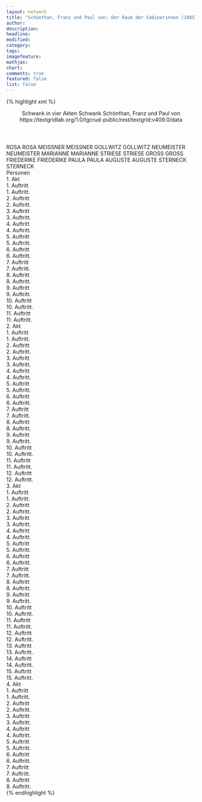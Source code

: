 ```yaml
---
layout: network
title: "Schönthan, Franz und Paul von: Der Raub der Sabinerinnen (1885)"
author:
description:
headline:
modified:
category:
tags:
imagefeature:
mathjax:
chart:
comments: true
featured: false
list: false
---
```

{% highlight xml %}
<?xml-model href="https://raw.githubusercontent.com/DLiNa/project/master/rules/lina.rnc"?><?xml-model href="https://raw.githubusercontent.com/DLiNa/project/master/rules/lina.sch"?>
<play xmlns="http://lina.digital">
  <header>
    <title>Der Raub der Sabinerinnen</title>
  	<subtitle>Schwank in vier Akten</subtitle>
  	<genretitle>Schwank</genretitle>
    <author>Schönthan, Franz und Paul von</author>
  	<date when="1885" type="print"/>
  	<source>https://textgridlab.org/1.0/tgcrud-public/rest/textgrid:v409.0/data</source>
  </header>
  <personae>
    <character>
      <name>ROSA</name>
      <alias xml:id="rosa">
        <name>ROSA</name>
      </alias>
    </character>
    <character>
      <name>MEISSNER</name>
      <alias xml:id="meissner">
        <name>MEISSNER</name>
      </alias>
    </character>
    <character>
      <name>GOLLWITZ</name>
      <alias xml:id="gollwitz">
        <name>GOLLWITZ</name>
      </alias>
    </character>
    <character>
      <name>NEUMEISTER</name>
      <alias xml:id="neumeister">
        <name>NEUMEISTER</name>
      </alias>
    </character>
    <character>
      <name>MARIANNE</name>
      <alias xml:id="marianne">
        <name>MARIANNE</name>
      </alias>
    </character>
    <character>
      <name>STRIESE</name>
      <alias xml:id="striese">
        <name>STRIESE</name>
      </alias>
    </character>
    <character>
      <name>GROSS</name>
      <alias xml:id="gross">
        <name>GROSS</name>
      </alias>
    </character>
    <character>
      <name>FRIEDERIKE</name>
      <alias xml:id="friederike">
        <name>FRIEDERIKE</name>
      </alias>
    </character>
    <character>
      <name>PAULA</name>
      <alias xml:id="paula">
        <name>PAULA</name>
      </alias>
    </character>
    <character>
      <name>AUGUSTE</name>
      <alias xml:id="auguste">
        <name>AUGUSTE</name>
      </alias>
    </character>
    <character>
      <name>STERNECK</name>
      <alias xml:id="sterneck">
        <name>STERNECK</name>
      </alias>
    </character>
  </personae>
  <text>
    <div>
      <head>Personen</head>
    </div>
    <div>
      <head>1. Akt</head>
      <div>
        <head>1. Auftritt</head>
        <div>
          <head>1. Auftritt.</head>
          <sp who="#rosa">
            <amount n="6" unit="speech_acts"/>
            <amount n="273" unit="words"/>
            <amount n="2" unit="lines"/>
            <amount n="1630" unit="chars"/>
          </sp>
          <sp who="#meissner">
            <amount n="6" unit="speech_acts"/>
            <amount n="71" unit="words"/>
            <amount n="5" unit="lines"/>
            <amount n="376" unit="chars"/>
          </sp>
        </div>
      </div>
      <div>
        <head>2. Auftritt</head>
        <div>
          <head>2. Auftritt.</head>
          <sp who="#gollwitz">
            <amount n="14" unit="speech_acts"/>
            <amount n="85" unit="words"/>
            <amount n="14" unit="lines"/>
            <amount n="466" unit="chars"/>
          </sp>
          <sp who="#meissner">
            <amount n="2" unit="speech_acts"/>
            <amount n="19" unit="words"/>
            <amount n="2" unit="lines"/>
            <amount n="115" unit="chars"/>
          </sp>
          <sp who="#rosa">
            <amount n="13" unit="speech_acts"/>
            <amount n="216" unit="words"/>
            <amount n="7" unit="lines"/>
            <amount n="1250" unit="chars"/>
          </sp>
        </div>
      </div>
      <div>
        <head>3. Auftritt</head>
        <div>
          <head>3. Auftritt.</head>
          <sp who="#neumeister">
            <amount n="10" unit="speech_acts"/>
            <amount n="79" unit="words"/>
            <amount n="10" unit="lines"/>
            <amount n="424" unit="chars"/>
          </sp>
          <sp who="#gollwitz">
            <amount n="14" unit="speech_acts"/>
            <amount n="342" unit="words"/>
            <amount n="8" unit="lines"/>
            <amount n="1925" unit="chars"/>
          </sp>
          <sp who="#marianne">
            <amount n="9" unit="speech_acts"/>
            <amount n="90" unit="words"/>
            <amount n="9" unit="lines"/>
            <amount n="480" unit="chars"/>
          </sp>
        </div>
      </div>
      <div>
        <head>4. Auftritt</head>
        <div>
          <head>4. Auftritt.</head>
          <sp who="#rosa">
            <amount n="4" unit="speech_acts"/>
            <amount n="56" unit="words"/>
            <amount n="1" unit="lines"/>
            <amount n="301" unit="chars"/>
          </sp>
          <sp who="#gollwitz">
            <amount n="10" unit="speech_acts"/>
            <amount n="144" unit="words"/>
            <amount n="6" unit="lines"/>
            <amount n="750" unit="chars"/>
          </sp>
          <sp who="#neumeister #marianne">
            <amount n="1" unit="speech_acts"/>
            <amount n="4" unit="words"/>
            <amount n="1" unit="lines"/>
            <amount n="18" unit="chars"/>
          </sp>
          <sp who="#neumeister">
            <amount n="10" unit="speech_acts"/>
            <amount n="119" unit="words"/>
            <amount n="7" unit="lines"/>
            <amount n="622" unit="chars"/>
          </sp>
          <sp who="#marianne">
            <amount n="12" unit="speech_acts"/>
            <amount n="170" unit="words"/>
            <amount n="9" unit="lines"/>
            <amount n="862" unit="chars"/>
          </sp>
          <sp who="#gollwitz #neumeister">
            <amount n="1" unit="speech_acts"/>
            <amount n="8" unit="words"/>
            <amount n="1" unit="lines"/>
            <amount n="35" unit="chars"/>
          </sp>
        </div>
      </div>
      <div>
        <head>5. Auftritt</head>
        <div>
          <head>5. Auftritt.</head>
          <sp who="#rosa">
            <amount n="13" unit="speech_acts"/>
            <amount n="135" unit="words"/>
            <amount n="11" unit="lines"/>
            <amount n="714" unit="chars"/>
          </sp>
          <sp who="#striese">
            <amount n="13" unit="speech_acts"/>
            <amount n="339" unit="words"/>
            <amount n="10" unit="lines"/>
            <amount n="1844" unit="chars"/>
          </sp>
        </div>
      </div>
      <div>
        <head>6. Auftritt</head>
        <div>
          <head>6. Auftritt.</head>
          <sp who="#gollwitz">
            <amount n="15" unit="speech_acts"/>
            <amount n="128" unit="words"/>
            <amount n="14" unit="lines"/>
            <amount n="656" unit="chars"/>
          </sp>
          <sp who="#striese">
            <amount n="15" unit="speech_acts"/>
            <amount n="605" unit="words"/>
            <amount n="4" unit="lines"/>
            <amount n="3373" unit="chars"/>
          </sp>
        </div>
      </div>
      <div>
        <head>7. Auftritt</head>
        <div>
          <head>7. Auftritt.</head>
          <sp who="#rosa">
            <amount n="4" unit="speech_acts"/>
            <amount n="26" unit="words"/>
            <amount n="3" unit="lines"/>
            <amount n="137" unit="chars"/>
          </sp>
          <sp who="#gollwitz">
            <amount n="40" unit="speech_acts"/>
            <amount n="330" unit="words"/>
            <amount n="35" unit="lines"/>
            <amount n="1800" unit="chars"/>
          </sp>
          <sp who="#striese">
            <amount n="10" unit="speech_acts"/>
            <amount n="252" unit="words"/>
            <amount n="3" unit="lines"/>
            <amount n="1418" unit="chars"/>
          </sp>
          <sp who="#gross">
            <amount n="30" unit="speech_acts"/>
            <amount n="559" unit="words"/>
            <amount n="20" unit="lines"/>
            <amount n="2985" unit="chars"/>
          </sp>
        </div>
      </div>
      <div>
        <head>8. Auftritt</head>
        <div>
          <head>8. Auftritt.</head>
          <sp who="#rosa">
            <amount n="2" unit="speech_acts"/>
            <amount n="7" unit="words"/>
            <amount n="2" unit="lines"/>
            <amount n="41" unit="chars"/>
          </sp>
          <sp who="#gollwitz">
            <amount n="14" unit="speech_acts"/>
            <amount n="265" unit="words"/>
            <amount n="5" unit="lines"/>
            <amount n="1471" unit="chars"/>
          </sp>
          <sp who="#striese">
            <amount n="13" unit="speech_acts"/>
            <amount n="580" unit="words"/>
            <amount n="6" unit="lines"/>
            <amount n="3272" unit="chars"/>
          </sp>
        </div>
      </div>
      <div>
        <head>9. Auftritt</head>
        <div>
          <head>9. Auftritt.</head>
          <sp who="#rosa">
            <amount n="8" unit="speech_acts"/>
            <amount n="255" unit="words"/>
            <amount n="5" unit="lines"/>
            <amount n="1376" unit="chars"/>
          </sp>
          <sp who="#gollwitz">
            <amount n="7" unit="speech_acts"/>
            <amount n="136" unit="words"/>
            <amount n="4" unit="lines"/>
            <amount n="764" unit="chars"/>
          </sp>
        </div>
      </div>
      <div>
        <head>10. Auftritt</head>
        <div>
          <head>10. Auftritt.</head>
          <sp who="#friederike #paula">
            <amount n="1" unit="speech_acts"/>
          </sp>
          <sp who="#friederike">
            <amount n="14" unit="speech_acts"/>
            <amount n="186" unit="words"/>
            <amount n="11" unit="lines"/>
            <amount n="1017" unit="chars"/>
          </sp>
          <sp who="#rosa">
            <amount n="7" unit="speech_acts"/>
            <amount n="86" unit="words"/>
            <amount n="7" unit="lines"/>
            <amount n="458" unit="chars"/>
          </sp>
          <sp who="#paula">
            <amount n="9" unit="speech_acts"/>
            <amount n="58" unit="words"/>
            <amount n="9" unit="lines"/>
            <amount n="291" unit="chars"/>
          </sp>
        </div>
      </div>
      <div>
        <head>11. Auftritt</head>
        <div>
          <head>11. Auftritt.</head>
          <sp who="#gollwitz">
            <amount n="3" unit="speech_acts"/>
            <amount n="79" unit="words"/>
            <amount n="2" unit="lines"/>
            <amount n="449" unit="chars"/>
          </sp>
          <sp who="#friederike">
            <amount n="2" unit="speech_acts"/>
            <amount n="25" unit="words"/>
            <amount n="2" unit="lines"/>
            <amount n="216" unit="chars"/>
          </sp>
          <sp who="#paula">
            <amount n="2" unit="speech_acts"/>
            <amount n="33" unit="words"/>
            <amount n="1" unit="lines"/>
            <amount n="191" unit="chars"/>
          </sp>
        </div>
      </div>
    </div>
    <div>
      <head>2. Akt</head>
      <div>
        <head>1. Auftritt</head>
        <div>
          <head>1. Auftritt.</head>
          <sp who="#neumeister">
            <amount n="15" unit="speech_acts"/>
            <amount n="195" unit="words"/>
            <amount n="11" unit="lines"/>
            <amount n="1155" unit="chars"/>
          </sp>
          <sp who="#auguste">
            <amount n="2" unit="speech_acts"/>
            <amount n="11" unit="words"/>
            <amount n="2" unit="lines"/>
            <amount n="57" unit="chars"/>
          </sp>
          <sp who="#sterneck">
            <amount n="13" unit="speech_acts"/>
            <amount n="451" unit="words"/>
            <amount n="2" unit="lines"/>
            <amount n="2813" unit="chars"/>
          </sp>
        </div>
      </div>
      <div>
        <head>2. Auftritt</head>
        <div>
          <head>2. Auftritt.</head>
          <sp who="#neumeister">
            <amount n="2" unit="speech_acts"/>
            <amount n="33" unit="words"/>
            <amount n="1" unit="lines"/>
            <amount n="186" unit="chars"/>
          </sp>
          <sp who="#sterneck">
            <amount n="5" unit="speech_acts"/>
            <amount n="59" unit="words"/>
            <amount n="4" unit="lines"/>
            <amount n="301" unit="chars"/>
          </sp>
          <sp who="#marianne">
            <amount n="6" unit="speech_acts"/>
            <amount n="162" unit="words"/>
            <amount n="2" unit="lines"/>
            <amount n="858" unit="chars"/>
          </sp>
        </div>
      </div>
      <div>
        <head>3. Auftritt</head>
        <div>
          <head>3. Auftritt.</head>
          <sp who="#neumeister">
            <amount n="19" unit="speech_acts"/>
            <amount n="286" unit="words"/>
            <amount n="12" unit="lines"/>
            <amount n="1590" unit="chars"/>
          </sp>
          <sp who="#marianne">
            <amount n="19" unit="speech_acts"/>
            <amount n="367" unit="words"/>
            <amount n="15" unit="lines"/>
            <amount n="2059" unit="chars"/>
          </sp>
        </div>
      </div>
      <div>
        <head>4. Auftritt</head>
        <div>
          <head>4. Auftritt.</head>
          <sp who="#paula">
            <amount n="13" unit="speech_acts"/>
            <amount n="243" unit="words"/>
            <amount n="8" unit="lines"/>
            <amount n="1344" unit="chars"/>
          </sp>
          <sp who="#friederike">
            <amount n="5" unit="speech_acts"/>
            <amount n="18" unit="words"/>
            <amount n="5" unit="lines"/>
            <amount n="107" unit="chars"/>
          </sp>
          <sp who="#neumeister">
            <amount n="15" unit="speech_acts"/>
            <amount n="148" unit="words"/>
            <amount n="15" unit="lines"/>
            <amount n="732" unit="chars"/>
          </sp>
          <sp who="#marianne">
            <amount n="4" unit="speech_acts"/>
            <amount n="66" unit="words"/>
            <amount n="3" unit="lines"/>
            <amount n="366" unit="chars"/>
          </sp>
        </div>
      </div>
      <div>
        <head>5. Auftritt</head>
        <div>
          <head>5. Auftritt.</head>
          <sp who="#sterneck">
            <amount n="28" unit="speech_acts"/>
            <amount n="450" unit="words"/>
            <amount n="16" unit="lines"/>
            <amount n="2456" unit="chars"/>
          </sp>
          <sp who="#paula">
            <amount n="28" unit="speech_acts"/>
            <amount n="297" unit="words"/>
            <amount n="23" unit="lines"/>
            <amount n="1627" unit="chars"/>
          </sp>
        </div>
      </div>
      <div>
        <head>6. Auftritt</head>
        <div>
          <head>6. Auftritt.</head>
          <sp who="#sterneck">
            <amount n="3" unit="speech_acts"/>
            <amount n="38" unit="words"/>
            <amount n="2" unit="lines"/>
            <amount n="212" unit="chars"/>
          </sp>
          <sp who="#gollwitz">
            <amount n="13" unit="speech_acts"/>
            <amount n="208" unit="words"/>
            <amount n="9" unit="lines"/>
            <amount n="1113" unit="chars"/>
          </sp>
          <sp who="#paula">
            <amount n="12" unit="speech_acts"/>
            <amount n="113" unit="words"/>
            <amount n="11" unit="lines"/>
            <amount n="547" unit="chars"/>
          </sp>
        </div>
      </div>
      <div>
        <head>7. Auftritt</head>
        <div>
          <head>7. Auftritt.</head>
          <sp who="#gollwitz">
            <amount n="14" unit="speech_acts"/>
            <amount n="159" unit="words"/>
            <amount n="12" unit="lines"/>
            <amount n="842" unit="chars"/>
          </sp>
          <sp who="#friederike">
            <amount n="12" unit="speech_acts"/>
            <amount n="154" unit="words"/>
            <amount n="9" unit="lines"/>
            <amount n="821" unit="chars"/>
          </sp>
          <sp who="#paula">
            <amount n="2" unit="speech_acts"/>
            <amount n="21" unit="words"/>
            <amount n="2" unit="lines"/>
            <amount n="110" unit="chars"/>
          </sp>
        </div>
      </div>
      <div>
        <head>8. Auftritt</head>
        <div>
          <head>8. Auftritt.</head>
          <sp who="#neumeister">
            <amount n="10" unit="speech_acts"/>
            <amount n="134" unit="words"/>
            <amount n="7" unit="lines"/>
            <amount n="727" unit="chars"/>
          </sp>
          <sp who="#friederike">
            <amount n="4" unit="speech_acts"/>
            <amount n="67" unit="words"/>
            <amount n="3" unit="lines"/>
            <amount n="382" unit="chars"/>
          </sp>
          <sp who="#marianne">
            <amount n="3" unit="speech_acts"/>
            <amount n="40" unit="words"/>
            <amount n="2" unit="lines"/>
            <amount n="228" unit="chars"/>
          </sp>
          <sp who="#gollwitz">
            <amount n="9" unit="speech_acts"/>
            <amount n="134" unit="words"/>
            <amount n="6" unit="lines"/>
            <amount n="801" unit="chars"/>
          </sp>
        </div>
      </div>
      <div>
        <head>9. Auftritt</head>
        <div>
          <head>9. Auftritt.</head>
          <sp who="#striese">
            <amount n="18" unit="speech_acts"/>
            <amount n="742" unit="words"/>
            <amount n="7" unit="lines"/>
            <amount n="4139" unit="chars"/>
          </sp>
          <sp who="#gollwitz">
            <amount n="10" unit="speech_acts"/>
            <amount n="118" unit="words"/>
            <amount n="9" unit="lines"/>
            <amount n="585" unit="chars"/>
          </sp>
          <sp who="#neumeister">
            <amount n="10" unit="speech_acts"/>
            <amount n="96" unit="words"/>
            <amount n="9" unit="lines"/>
            <amount n="574" unit="chars"/>
          </sp>
        </div>
      </div>
      <div>
        <head>10. Auftritt</head>
        <div>
          <head>10. Auftritt.</head>
          <sp who="#friederike">
            <amount n="23" unit="speech_acts"/>
            <amount n="359" unit="words"/>
            <amount n="15" unit="lines"/>
            <amount n="2019" unit="chars"/>
          </sp>
          <sp who="#neumeister">
            <amount n="22" unit="speech_acts"/>
            <amount n="211" unit="words"/>
            <amount n="20" unit="lines"/>
            <amount n="1081" unit="chars"/>
          </sp>
        </div>
      </div>
      <div>
        <head>11. Auftritt</head>
        <div>
          <head>11. Auftritt.</head>
          <sp who="#striese">
            <amount n="18" unit="speech_acts"/>
            <amount n="394" unit="words"/>
            <amount n="11" unit="lines"/>
            <amount n="2164" unit="chars"/>
          </sp>
          <sp who="#friederike">
            <amount n="18" unit="speech_acts"/>
            <amount n="186" unit="words"/>
            <amount n="15" unit="lines"/>
            <amount n="1041" unit="chars"/>
          </sp>
        </div>
      </div>
      <div>
        <head>12. Auftritt</head>
        <div>
          <head>12. Auftritt.</head>
          <sp who="#friederike">
            <amount n="7" unit="speech_acts"/>
            <amount n="139" unit="words"/>
            <amount n="5" unit="lines"/>
            <amount n="716" unit="chars"/>
          </sp>
          <sp who="#striese">
            <amount n="3" unit="speech_acts"/>
            <amount n="311" unit="words"/>
            <amount n="1" unit="lines"/>
            <amount n="1790" unit="chars"/>
          </sp>
          <sp who="#neumeister">
            <amount n="7" unit="speech_acts"/>
            <amount n="103" unit="words"/>
            <amount n="4" unit="lines"/>
            <amount n="613" unit="chars"/>
          </sp>
        </div>
      </div>
    </div>
    <div>
      <head>3. Akt</head>
      <div>
        <head>1. Auftritt</head>
        <div>
          <head>1. Auftritt.</head>
          <sp who="#paula">
            <amount n="7" unit="speech_acts"/>
            <amount n="92" unit="words"/>
            <amount n="5" unit="lines"/>
            <amount n="480" unit="chars"/>
          </sp>
          <sp who="#gollwitz">
            <amount n="6" unit="speech_acts"/>
            <amount n="125" unit="words"/>
            <amount n="2" unit="lines"/>
            <amount n="686" unit="chars"/>
          </sp>
        </div>
      </div>
      <div>
        <head>2. Auftritt</head>
        <div>
          <head>2. Auftritt.</head>
          <sp who="#rosa">
            <amount n="4" unit="speech_acts"/>
            <amount n="35" unit="words"/>
            <amount n="3" unit="lines"/>
            <amount n="212" unit="chars"/>
          </sp>
          <sp who="#gollwitz">
            <amount n="7" unit="speech_acts"/>
            <amount n="66" unit="words"/>
            <amount n="7" unit="lines"/>
            <amount n="330" unit="chars"/>
          </sp>
          <sp who="#paula">
            <amount n="5" unit="speech_acts"/>
            <amount n="53" unit="words"/>
            <amount n="3" unit="lines"/>
            <amount n="308" unit="chars"/>
          </sp>
        </div>
      </div>
      <div>
        <head>3. Auftritt</head>
        <div>
          <head>3. Auftritt.</head>
          <sp who="#gollwitz">
            <amount n="9" unit="speech_acts"/>
            <amount n="130" unit="words"/>
            <amount n="7" unit="lines"/>
            <amount n="704" unit="chars"/>
          </sp>
          <sp who="#striese">
            <amount n="10" unit="speech_acts"/>
            <amount n="383" unit="words"/>
            <amount n="2" unit="lines"/>
            <amount n="2123" unit="chars"/>
          </sp>
          <sp who="#sterneck">
            <amount n="1" unit="speech_acts"/>
            <amount n="24" unit="words"/>
            <amount n="141" unit="chars"/>
          </sp>
        </div>
      </div>
      <div>
        <head>4. Auftritt</head>
        <div>
          <head>4. Auftritt.</head>
          <sp who="#rosa">
            <amount n="9" unit="speech_acts"/>
            <amount n="301" unit="words"/>
            <amount n="3" unit="lines"/>
            <amount n="1638" unit="chars"/>
          </sp>
          <sp who="#sterneck">
            <amount n="9" unit="speech_acts"/>
            <amount n="94" unit="words"/>
            <amount n="7" unit="lines"/>
            <amount n="508" unit="chars"/>
          </sp>
        </div>
      </div>
      <div>
        <head>5. Auftritt</head>
        <div>
          <head>5. Auftritt.</head>
          <sp who="#paula">
            <amount n="23" unit="speech_acts"/>
            <amount n="289" unit="words"/>
            <amount n="17" unit="lines"/>
            <amount n="1691" unit="chars"/>
          </sp>
          <sp who="#sterneck">
            <amount n="21" unit="speech_acts"/>
            <amount n="304" unit="words"/>
            <amount n="14" unit="lines"/>
            <amount n="1641" unit="chars"/>
          </sp>
          <sp who="#rosa">
            <amount n="4" unit="speech_acts"/>
            <amount n="48" unit="words"/>
            <amount n="2" unit="lines"/>
            <amount n="246" unit="chars"/>
          </sp>
        </div>
      </div>
      <div>
        <head>6. Auftritt</head>
        <div>
          <head>6. Auftritt.</head>
          <sp who="#rosa">
            <amount n="2" unit="speech_acts"/>
            <amount n="23" unit="words"/>
            <amount n="2" unit="lines"/>
            <amount n="129" unit="chars"/>
          </sp>
          <sp who="#sterneck">
            <amount n="2" unit="speech_acts"/>
            <amount n="54" unit="words"/>
            <amount n="1" unit="lines"/>
            <amount n="277" unit="chars"/>
          </sp>
        </div>
      </div>
      <div>
        <head>7. Auftritt</head>
        <div>
          <head>7. Auftritt.</head>
          <sp who="#striese">
            <amount n="2" unit="speech_acts"/>
            <amount n="48" unit="words"/>
            <amount n="1" unit="lines"/>
            <amount n="276" unit="chars"/>
          </sp>
          <sp who="#sterneck">
            <amount n="2" unit="speech_acts"/>
            <amount n="22" unit="words"/>
            <amount n="1" unit="lines"/>
            <amount n="155" unit="chars"/>
          </sp>
          <sp who="#rosa">
            <amount n="1" unit="speech_acts"/>
            <amount n="45" unit="words"/>
            <amount n="233" unit="chars"/>
          </sp>
        </div>
      </div>
      <div>
        <head>8. Auftritt</head>
        <div>
          <head>8. Auftritt.</head>
          <sp who="#neumeister">
            <amount n="8" unit="speech_acts"/>
            <amount n="107" unit="words"/>
            <amount n="6" unit="lines"/>
            <amount n="576" unit="chars"/>
          </sp>
          <sp who="#gollwitz">
            <amount n="7" unit="speech_acts"/>
            <amount n="64" unit="words"/>
            <amount n="6" unit="lines"/>
            <amount n="334" unit="chars"/>
          </sp>
          <sp who="#paula">
            <amount n="5" unit="speech_acts"/>
            <amount n="103" unit="words"/>
            <amount n="1" unit="lines"/>
            <amount n="581" unit="chars"/>
          </sp>
        </div>
      </div>
      <div>
        <head>9. Auftritt</head>
        <div>
          <head>9. Auftritt.</head>
          <sp who="#friederike">
            <amount n="38" unit="speech_acts"/>
            <amount n="343" unit="words"/>
            <amount n="34" unit="lines"/>
            <amount n="1944" unit="chars"/>
          </sp>
          <sp who="#gollwitz">
            <amount n="11" unit="speech_acts"/>
            <amount n="141" unit="words"/>
            <amount n="8" unit="lines"/>
            <amount n="805" unit="chars"/>
          </sp>
          <sp who="#marianne">
            <amount n="28" unit="speech_acts"/>
            <amount n="360" unit="words"/>
            <amount n="21" unit="lines"/>
            <amount n="2012" unit="chars"/>
          </sp>
          <sp who="#neumeister">
            <amount n="7" unit="speech_acts"/>
            <amount n="68" unit="words"/>
            <amount n="5" unit="lines"/>
            <amount n="368" unit="chars"/>
          </sp>
          <sp who="#neumeister #gollwitz">
            <amount n="1" unit="speech_acts"/>
            <amount n="2" unit="words"/>
            <amount n="1" unit="lines"/>
            <amount n="7" unit="chars"/>
          </sp>
          <sp who="#paula">
            <amount n="5" unit="speech_acts"/>
            <amount n="90" unit="words"/>
            <amount n="4" unit="lines"/>
            <amount n="497" unit="chars"/>
          </sp>
          <sp who="#neumeister">
            <amount n="1" unit="speech_acts"/>
            <amount n="6" unit="words"/>
            <amount n="1" unit="lines"/>
            <amount n="25" unit="chars"/>
          </sp>
        </div>
      </div>
      <div>
        <head>10. Auftritt</head>
        <div>
          <head>10. Auftritt.</head>
          <sp who="#marianne">
            <amount n="16" unit="speech_acts"/>
            <amount n="133" unit="words"/>
            <amount n="15" unit="lines"/>
            <amount n="703" unit="chars"/>
          </sp>
          <sp who="#gross">
            <amount n="23" unit="speech_acts"/>
            <amount n="462" unit="words"/>
            <amount n="13" unit="lines"/>
            <amount n="2621" unit="chars"/>
          </sp>
          <sp who="#friederike">
            <amount n="15" unit="speech_acts"/>
            <amount n="105" unit="words"/>
            <amount n="15" unit="lines"/>
            <amount n="567" unit="chars"/>
          </sp>
          <sp who="#friederike">
            <amount n="1" unit="speech_acts"/>
            <amount n="1" unit="words"/>
            <amount n="1" unit="lines"/>
            <amount n="3" unit="chars"/>
          </sp>
        </div>
      </div>
      <div>
        <head>11. Auftritt</head>
        <div>
          <head>11. Auftritt.</head>
          <sp who="#paula">
            <amount n="3" unit="speech_acts"/>
            <amount n="20" unit="words"/>
            <amount n="2" unit="lines"/>
            <amount n="111" unit="chars"/>
          </sp>
          <sp who="#marianne">
            <amount n="3" unit="speech_acts"/>
            <amount n="22" unit="words"/>
            <amount n="3" unit="lines"/>
            <amount n="107" unit="chars"/>
          </sp>
          <sp who="#friederike">
            <amount n="4" unit="speech_acts"/>
            <amount n="22" unit="words"/>
            <amount n="4" unit="lines"/>
            <amount n="113" unit="chars"/>
          </sp>
        </div>
      </div>
      <div>
        <head>12. Auftritt</head>
        <div>
          <head>12. Auftritt.</head>
          <sp who="#rosa">
            <amount n="2" unit="speech_acts"/>
            <amount n="29" unit="words"/>
            <amount n="2" unit="lines"/>
            <amount n="148" unit="chars"/>
          </sp>
          <sp who="#friederike">
            <amount n="3" unit="speech_acts"/>
            <amount n="24" unit="words"/>
            <amount n="3" unit="lines"/>
            <amount n="131" unit="chars"/>
          </sp>
          <sp who="#marianne">
            <amount n="1" unit="speech_acts"/>
            <amount n="19" unit="words"/>
            <amount n="1" unit="lines"/>
            <amount n="99" unit="chars"/>
          </sp>
          <sp who="#rosa">
            <amount n="1" unit="speech_acts"/>
            <amount n="11" unit="words"/>
            <amount n="1" unit="lines"/>
            <amount n="65" unit="chars"/>
          </sp>
          <sp who="#paula">
            <amount n="1" unit="speech_acts"/>
            <amount n="7" unit="words"/>
            <amount n="1" unit="lines"/>
            <amount n="36" unit="chars"/>
          </sp>
        </div>
      </div>
      <div>
        <head>13. Auftritt</head>
        <div>
          <head>13. Auftritt.</head>
          <sp who="#neumeister">
            <amount n="9" unit="speech_acts"/>
            <amount n="152" unit="words"/>
            <amount n="4" unit="lines"/>
            <amount n="884" unit="chars"/>
          </sp>
          <sp who="#gollwitz">
            <amount n="8" unit="speech_acts"/>
            <amount n="110" unit="words"/>
            <amount n="6" unit="lines"/>
            <amount n="581" unit="chars"/>
          </sp>
          <sp who="#marianne">
            <amount n="2" unit="speech_acts"/>
            <amount n="34" unit="words"/>
            <amount n="2" unit="lines"/>
            <amount n="181" unit="chars"/>
          </sp>
          <sp who="#friederike">
            <amount n="2" unit="speech_acts"/>
            <amount n="35" unit="words"/>
            <amount n="1" unit="lines"/>
            <amount n="189" unit="chars"/>
          </sp>
        </div>
      </div>
      <div>
        <head>14. Auftritt</head>
        <div>
          <head>14. Auftritt.</head>
          <sp who="#striese">
            <amount n="6" unit="speech_acts"/>
            <amount n="384" unit="words"/>
            <amount n="3" unit="lines"/>
            <amount n="2203" unit="chars"/>
          </sp>
          <sp who="#gollwitz">
            <amount n="7" unit="speech_acts"/>
            <amount n="45" unit="words"/>
            <amount n="7" unit="lines"/>
            <amount n="241" unit="chars"/>
          </sp>
          <sp who="#neumeister">
            <amount n="6" unit="speech_acts"/>
            <amount n="34" unit="words"/>
            <amount n="6" unit="lines"/>
            <amount n="160" unit="chars"/>
          </sp>
          <sp who="#striese">
            <amount n="1" unit="speech_acts"/>
            <amount n="3" unit="words"/>
            <amount n="1" unit="lines"/>
            <amount n="19" unit="chars"/>
          </sp>
        </div>
      </div>
      <div>
        <head>15. Auftritt</head>
        <div>
          <head>15. Auftritt.</head>
          <sp who="#friederike">
            <amount n="4" unit="speech_acts"/>
            <amount n="62" unit="words"/>
            <amount n="2" unit="lines"/>
            <amount n="322" unit="chars"/>
          </sp>
          <sp who="#neumeister">
            <amount n="3" unit="speech_acts"/>
            <amount n="33" unit="words"/>
            <amount n="3" unit="lines"/>
            <amount n="195" unit="chars"/>
          </sp>
          <sp who="#striese">
            <amount n="5" unit="speech_acts"/>
            <amount n="116" unit="words"/>
            <amount n="3" unit="lines"/>
            <amount n="615" unit="chars"/>
          </sp>
          <sp who="#gollwitz">
            <amount n="1" unit="speech_acts"/>
            <amount n="2" unit="words"/>
            <amount n="1" unit="lines"/>
            <amount n="14" unit="chars"/>
          </sp>
          <sp who="#gollwitz">
            <amount n="2" unit="speech_acts"/>
            <amount n="28" unit="words"/>
            <amount n="2" unit="lines"/>
            <amount n="159" unit="chars"/>
          </sp>
          <sp who="#rosa">
            <amount n="2" unit="speech_acts"/>
            <amount n="13" unit="words"/>
            <amount n="2" unit="lines"/>
            <amount n="71" unit="chars"/>
          </sp>
        </div>
      </div>
    </div>
    <div>
      <head>4. Akt</head>
      <div>
        <head>1. Auftritt</head>
        <div>
          <head>1. Auftritt.</head>
          <sp who="#gollwitz">
            <amount n="10" unit="speech_acts"/>
            <amount n="197" unit="words"/>
            <amount n="5" unit="lines"/>
            <amount n="1083" unit="chars"/>
          </sp>
          <sp who="#rosa">
            <amount n="13" unit="speech_acts"/>
            <amount n="372" unit="words"/>
            <amount n="6" unit="lines"/>
            <amount n="2005" unit="chars"/>
          </sp>
          <sp who="#striese">
            <amount n="13" unit="speech_acts"/>
            <amount n="277" unit="words"/>
            <amount n="7" unit="lines"/>
            <amount n="1532" unit="chars"/>
          </sp>
        </div>
      </div>
      <div>
        <head>2. Auftritt</head>
        <div>
          <head>2. Auftritt.</head>
          <sp who="#sterneck">
            <amount n="12" unit="speech_acts"/>
            <amount n="218" unit="words"/>
            <amount n="6" unit="lines"/>
            <amount n="1235" unit="chars"/>
          </sp>
          <sp who="#striese">
            <amount n="11" unit="speech_acts"/>
            <amount n="401" unit="words"/>
            <amount n="5" unit="lines"/>
            <amount n="2327" unit="chars"/>
          </sp>
          <sp who="#rosa">
            <amount n="1" unit="speech_acts"/>
          </sp>
          <sp who="#paula">
            <amount n="1" unit="speech_acts"/>
            <amount n="5" unit="words"/>
            <amount n="1" unit="lines"/>
            <amount n="31" unit="chars"/>
          </sp>
        </div>
      </div>
      <div>
        <head>3. Auftritt</head>
        <div>
          <head>3. Auftritt.</head>
          <sp who="#paula">
            <amount n="15" unit="speech_acts"/>
            <amount n="221" unit="words"/>
            <amount n="11" unit="lines"/>
            <amount n="1225" unit="chars"/>
          </sp>
          <sp who="#rosa">
            <amount n="1" unit="speech_acts"/>
          </sp>
          <sp who="#striese">
            <amount n="9" unit="speech_acts"/>
            <amount n="182" unit="words"/>
            <amount n="5" unit="lines"/>
            <amount n="1003" unit="chars"/>
          </sp>
          <sp who="#sterneck">
            <amount n="13" unit="speech_acts"/>
            <amount n="143" unit="words"/>
            <amount n="10" unit="lines"/>
            <amount n="727" unit="chars"/>
          </sp>
          <sp who="#paula #sterneck">
            <amount n="1" unit="speech_acts"/>
            <amount n="6" unit="words"/>
            <amount n="1" unit="lines"/>
            <amount n="35" unit="chars"/>
          </sp>
        </div>
      </div>
      <div>
        <head>4. Auftritt</head>
        <div>
          <head>4. Auftritt.</head>
          <sp who="#gollwitz">
            <amount n="4" unit="speech_acts"/>
            <amount n="56" unit="words"/>
            <amount n="3" unit="lines"/>
            <amount n="297" unit="chars"/>
          </sp>
          <sp who="#striese">
            <amount n="3" unit="speech_acts"/>
            <amount n="138" unit="words"/>
            <amount n="1" unit="lines"/>
            <amount n="762" unit="chars"/>
          </sp>
        </div>
      </div>
      <div>
        <head>5. Auftritt</head>
        <div>
          <head>5. Auftritt.</head>
          <sp who="#marianne">
            <amount n="6" unit="speech_acts"/>
            <amount n="47" unit="words"/>
            <amount n="4" unit="lines"/>
            <amount n="263" unit="chars"/>
          </sp>
          <sp who="#friederike">
            <amount n="10" unit="speech_acts"/>
            <amount n="230" unit="words"/>
            <amount n="5" unit="lines"/>
            <amount n="1336" unit="chars"/>
          </sp>
          <sp who="#gollwitz">
            <amount n="5" unit="speech_acts"/>
            <amount n="69" unit="words"/>
            <amount n="4" unit="lines"/>
            <amount n="390" unit="chars"/>
          </sp>
        </div>
      </div>
      <div>
        <head>6. Auftritt</head>
        <div>
          <head>6. Auftritt.</head>
          <sp who="#gross">
            <amount n="13" unit="speech_acts"/>
            <amount n="427" unit="words"/>
            <amount n="4" unit="lines"/>
            <amount n="2437" unit="chars"/>
          </sp>
          <sp who="#gollwitz">
            <amount n="7" unit="speech_acts"/>
            <amount n="55" unit="words"/>
            <amount n="7" unit="lines"/>
            <amount n="296" unit="chars"/>
          </sp>
          <sp who="#friederike">
            <amount n="5" unit="speech_acts"/>
            <amount n="43" unit="words"/>
            <amount n="4" unit="lines"/>
            <amount n="238" unit="chars"/>
          </sp>
        </div>
      </div>
      <div>
        <head>7. Auftritt</head>
        <div>
          <head>7. Auftritt.</head>
          <sp who="#sterneck">
            <amount n="1" unit="speech_acts"/>
            <amount n="4" unit="words"/>
            <amount n="1" unit="lines"/>
            <amount n="18" unit="chars"/>
          </sp>
          <sp who="#gollwitz #friederike">
            <amount n="1" unit="speech_acts"/>
            <amount n="5" unit="words"/>
            <amount n="1" unit="lines"/>
            <amount n="21" unit="chars"/>
          </sp>
          <sp who="#gross">
            <amount n="6" unit="speech_acts"/>
            <amount n="68" unit="words"/>
            <amount n="5" unit="lines"/>
            <amount n="358" unit="chars"/>
          </sp>
          <sp who="#neumeister">
            <amount n="6" unit="speech_acts"/>
            <amount n="56" unit="words"/>
            <amount n="5" unit="lines"/>
            <amount n="330" unit="chars"/>
          </sp>
          <sp who="#marianne">
            <amount n="2" unit="speech_acts"/>
            <amount n="5" unit="words"/>
            <amount n="2" unit="lines"/>
            <amount n="21" unit="chars"/>
          </sp>
          <sp who="#gollwitz">
            <amount n="8" unit="speech_acts"/>
            <amount n="42" unit="words"/>
            <amount n="8" unit="lines"/>
            <amount n="215" unit="chars"/>
          </sp>
          <sp who="#friederike">
            <amount n="5" unit="speech_acts"/>
            <amount n="20" unit="words"/>
            <amount n="5" unit="lines"/>
            <amount n="112" unit="chars"/>
          </sp>
          <sp who="#friederike">
            <amount n="1" unit="speech_acts"/>
            <amount n="1" unit="words"/>
            <amount n="1" unit="lines"/>
            <amount n="7" unit="chars"/>
          </sp>
        </div>
      </div>
      <div>
        <head>8. Auftritt</head>
        <div>
          <head>8. Auftritt.</head>
          <sp who="#striese">
            <amount n="6" unit="speech_acts"/>
            <amount n="111" unit="words"/>
            <amount n="2" unit="lines"/>
            <amount n="637" unit="chars"/>
          </sp>
          <sp who="#friederike">
            <amount n="2" unit="speech_acts"/>
            <amount n="14" unit="words"/>
            <amount n="2" unit="lines"/>
            <amount n="96" unit="chars"/>
          </sp>
          <sp who="#gollwitz">
            <amount n="7" unit="speech_acts"/>
            <amount n="31" unit="words"/>
            <amount n="7" unit="lines"/>
            <amount n="178" unit="chars"/>
          </sp>
          <sp who="#gollwitz #friederike #striese">
            <amount n="1" unit="speech_acts"/>
            <amount n="3" unit="words"/>
            <amount n="1" unit="lines"/>
            <amount n="16" unit="chars"/>
          </sp>
          <sp who="#rosa">
            <amount n="1" unit="speech_acts"/>
          </sp>
        </div>
      </div>
    </div>
  </text>
</play>
{% endhighlight %}